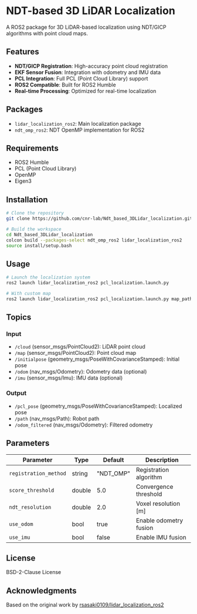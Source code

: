 # NDT-based 3D LiDAR Localization

A ROS2 package for 3D LiDAR-based localization using NDT/GICP algorithms with point cloud maps.

## Features

- **NDT/GICP Registration**: High-accuracy point cloud registration
- **EKF Sensor Fusion**: Integration with odometry and IMU data
- **PCL Integration**: Full PCL (Point Cloud Library) support
- **ROS2 Compatible**: Built for ROS2 Humble
- **Real-time Processing**: Optimized for real-time localization

## Packages

- `lidar_localization_ros2`: Main localization package
- `ndt_omp_ros2`: NDT OpenMP implementation for ROS2

## Requirements

- ROS2 Humble
- PCL (Point Cloud Library)
- OpenMP
- Eigen3

## Installation

```bash
# Clone the repository
git clone https://github.com/cnr-lab/Ndt_based_3DLidar_localization.git

# Build the workspace
cd Ndt_based_3DLidar_localization
colcon build --packages-select ndt_omp_ros2 lidar_localization_ros2
source install/setup.bash
```

## Usage

```bash
# Launch the localization system
ros2 launch lidar_localization_ros2 pcl_localization.launch.py

# With custom map
ros2 launch lidar_localization_ros2 pcl_localization.launch.py map_path:=/path/to/your/map.pcd
```

## Topics

### Input
- `/cloud` (sensor_msgs/PointCloud2): LiDAR point cloud
- `/map` (sensor_msgs/PointCloud2): Point cloud map
- `/initialpose` (geometry_msgs/PoseWithCovarianceStamped): Initial pose
- `/odom` (nav_msgs/Odometry): Odometry data (optional)
- `/imu` (sensor_msgs/Imu): IMU data (optional)

### Output
- `/pcl_pose` (geometry_msgs/PoseWithCovarianceStamped): Localized pose
- `/path` (nav_msgs/Path): Robot path
- `/odom_filtered` (nav_msgs/Odometry): Filtered odometry

## Parameters

| Parameter | Type | Default | Description |
|-----------|------|---------|-------------|
| `registration_method` | string | "NDT_OMP" | Registration algorithm |
| `score_threshold` | double | 5.0 | Convergence threshold |
| `ndt_resolution` | double | 2.0 | Voxel resolution [m] |
| `use_odom` | bool | true | Enable odometry fusion |
| `use_imu` | bool | false | Enable IMU fusion |

## License

BSD-2-Clause License

## Acknowledgments

Based on the original work by [rsasaki0109/lidar_localization_ros2](https://github.com/rsasaki0109/lidar_localization_ros2)
